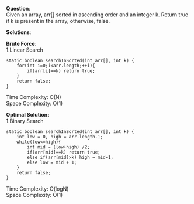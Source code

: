 **Question**:  
Given an array, arr[] sorted in ascending order and an integer k. Return true if k is present in the array, otherwise, false.  
 
**Solutions**:   

**Brute Force**:  
1.Linear Search  

    static boolean searchInSorted(int arr[], int k) {
        for(int i=0;i<arr.length;++i){
            if(arr[i]==k) return true;            
        }
        return false;
    }

Time Complexity: O(N)  
Space Complexity: O(1)  


**Optimal Solution**:    
1.Binary Search

    static boolean searchInSorted(int arr[], int k) {
        int low = 0, high = arr.length-1;
        while(low<=high){
            int mid = (low+high) /2;
            if(arr[mid]==k) return true;
            else if(arr[mid]>k) high = mid-1;
            else low = mid + 1;
        }
        return false;
    }

Time Complexity: O(logN)  
Space Complexity: O(1)
